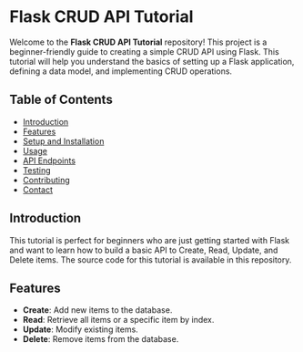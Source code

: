 # Flask CRUD API Tutorial

Welcome to the **Flask CRUD API Tutorial** repository! This project is a beginner-friendly guide to creating a simple CRUD API using Flask. This tutorial will help you understand the basics of setting up a Flask application, defining a data model, and implementing CRUD operations.

## Table of Contents
- [Introduction](#introduction)
- [Features](#features)
- [Setup and Installation](#setup-and-installation)
- [Usage](#usage)
- [API Endpoints](#api-endpoints)
- [Testing](#testing)
- [Contributing](#contributing)
- [Contact](#4049569463)

## Introduction
This tutorial is perfect for beginners who are just getting started with Flask and want to learn how to build a basic API to Create, Read, Update, and Delete items. The source code for this tutorial is available in this repository.

## Features
- **Create**: Add new items to the database.
- **Read**: Retrieve all items or a specific item by index.
- **Update**: Modify existing items.
- **Delete**: Remove items from the database.


